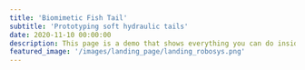 ```yaml
---
title: 'Biomimetic Fish Tail'
subtitle: 'Prototyping soft hydraulic tails'
date: 2020-11-10 00:00:00
description: This page is a demo that shows everything you can do inside portfolio and blog posts.
featured_image: '/images/landing_page/landing_robosys.png'
---
```

